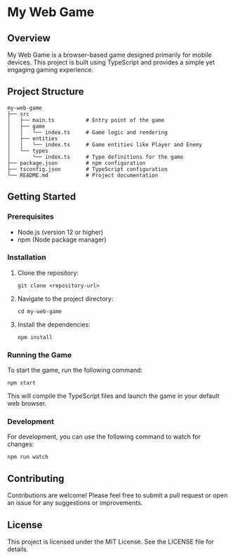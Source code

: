 # My Web Game

## Overview
My Web Game is a browser-based game designed primarily for mobile devices. This project is built using TypeScript and provides a simple yet engaging gaming experience.

## Project Structure
```
my-web-game
├── src
│   ├── main.ts          # Entry point of the game
│   ├── game
│   │   └── index.ts     # Game logic and rendering
│   ├── entities
│   │   └── index.ts     # Game entities like Player and Enemy
│   └── types
│       └── index.ts     # Type definitions for the game
├── package.json         # npm configuration
├── tsconfig.json        # TypeScript configuration
└── README.md            # Project documentation
```

## Getting Started

### Prerequisites
- Node.js (version 12 or higher)
- npm (Node package manager)

### Installation
1. Clone the repository:
   ```
   git clone <repository-url>
   ```
2. Navigate to the project directory:
   ```
   cd my-web-game
   ```
3. Install the dependencies:
   ```
   npm install
   ```

### Running the Game
To start the game, run the following command:
```
npm start
```
This will compile the TypeScript files and launch the game in your default web browser.

### Development
For development, you can use the following command to watch for changes:
```
npm run watch
```

## Contributing
Contributions are welcome! Please feel free to submit a pull request or open an issue for any suggestions or improvements.

## License
This project is licensed under the MIT License. See the LICENSE file for details.